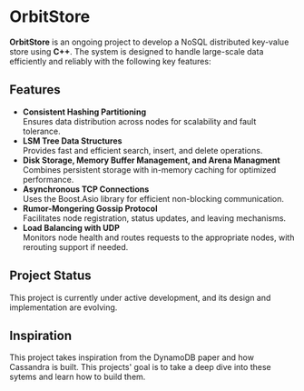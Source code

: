 # OrbitStore  

**OrbitStore** is an ongoing project to develop a NoSQL distributed key-value store using **C++**. The system is designed to handle large-scale data efficiently and reliably with the following key features:  

## Features  
- **Consistent Hashing Partitioning**  
  Ensures data distribution across nodes for scalability and fault tolerance.  
- **LSM Tree Data Structures**  
  Provides fast and efficient search, insert, and delete operations.  
- **Disk Storage, Memory Buffer Management, and Arena Managment**  
  Combines persistent storage with in-memory caching for optimized performance.  
- **Asynchronous TCP Connections**  
  Uses the Boost.Asio library for efficient non-blocking communication.  
- **Rumor-Mongering Gossip Protocol**  
  Facilitates node registration, status updates, and leaving mechanisms.  
- **Load Balancing with UDP**  
  Monitors node health and routes requests to the appropriate nodes, with rerouting support if needed.  

## Project Status  
This project is currently under active development, and its design and implementation are evolving.  

## Inspiration
This project takes inspiration from the DynamoDB paper and how Cassandra is built. This projects' goal is to take a deep dive into these sytems and learn how to build them.
